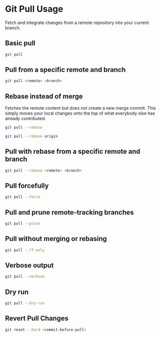 # Git Pull Usage

Fetch and integrate changes from a remote repository into your current branch.

## Basic pull

```bash
git pull
```

## Pull from a specific remote and branch

```bash
git pull <remote> <branch>
```

## Rebase instead of merge

Fetches the remote content but does not create a new merge commit.
This simply moves your local changes onto the top of what everybody else has already contributed.

```bash
git pull --rebase
```

```bash
git pull --rebase origin
```

## Pull with rebase from a specific remote and branch

```bash
git pull --rebase <remote> <branch>
```

## Pull forcefully

```bash
git pull --force
```

## Pull and prune remote-tracking branches

```bash
git pull --prune
```

## Pull without merging or rebasing

```bash
git pull --ff-only
```

## Verbose output

```bash
git pull --verbose
```

## Dry run

```bash
git pull --dry-run
```

## Revert Pull Changes

```bash
git reset --hard <commit-before-pull>
```
